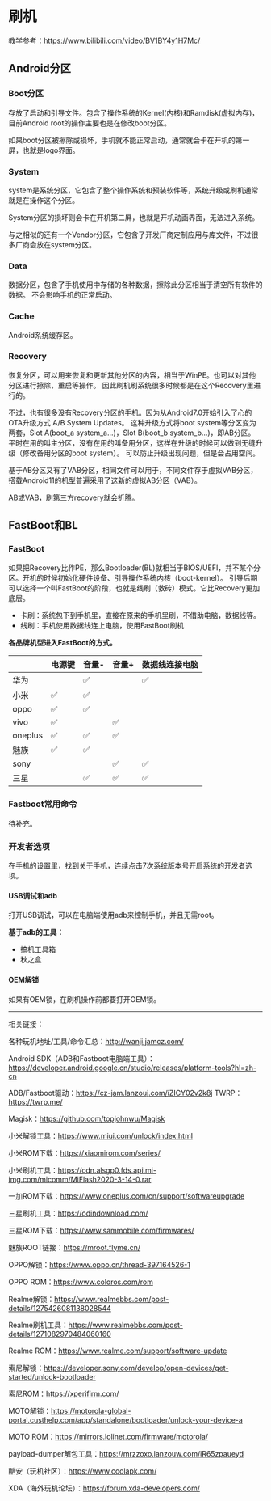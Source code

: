 # 刷机

教学参考：https://www.bilibili.com/video/BV1BY4y1H7Mc/

## Android分区

### Boot分区

存放了启动和引导文件。包含了操作系统的Kernel(内核)和Ramdisk(虚拟内存)，
目前Android root的操作主要也是在修改boot分区。

如果boot分区被擦除或损坏，手机就不能正常启动，通常就会卡在开机的第一屏，也就是logo界面。

### System

system是系统分区，它包含了整个操作系统和预装软件等，系统升级或刷机通常就是在操作这个分区。

System分区的损坏则会卡在开机第二屏，也就是开机动画界面，无法进入系统。

与之相似的还有一个Vendor分区，它包含了开发厂商定制应用与库文件，不过很多厂商会放在system分区。

### Data

数据分区，包含了手机使用中存储的各种数据，擦除此分区相当于清空所有软件的数据。
不会影响手机的正常启动。

### Cache

Android系统缓存区。

### Recovery

恢复分区，可以用来恢复和更新其他分区的内容，相当于WinPE。也可以对其他分区进行擦除，重启等操作。
因此刷机刷系统很多时候都是在这个Recovery里进行的。

不过，也有很多没有Recovery分区的手机。因为从Android7.0开始引入了心的OTA升级方式 A/B System Updates。
这种升级方式将boot system等分区变为两套，Slot A(boot_a system_a...)，Slot B(boot_b system_b...)，即AB分区。
平时在用的叫主分区，没有在用的叫备用分区，这样在升级的时候可以做到无缝升级（修改备用分区的boot system）。
可以防止升级出现问题，但是会占用空间。

基于AB分区又有了VAB分区，相同文件可以用于，不同文件存于虚拟VAB分区，搭载Android11的机型普遍采用了这新的虚拟AB分区（VAB）。

AB或VAB，刷第三方recovery就会折腾。

## FastBoot和BL

### FastBoot

如果把Recovery比作PE，那么Bootloader(BL)就相当于BIOS/UEFI，并不某个分区。开机的时候初始化硬件设备、引导操作系统内核（boot-kernel）。
引导后期可以选择一个叫FastBoot的阶段，也就是线刷（救砖）模式。它比Recovery更加底层。

- 卡刷：系统包下到手机里，直接在原来的手机里刷，不借助电脑，数据线等。
- 线刷：手机使用数据线连上电脑，使用FastBoot刷机

**各品牌机型进入FastBoot的方式。**

|         | 电源键 | 音量- | 音量+ | 数据线连接电脑 |
|---------|-----|-----|-----|---------|
| 华为      |     | ✅   |     | ✅       |
| 小米      | ✅   | ✅   |     |         |
| oppo    | ✅   | ✅   |     |         |
| vivo    | ✅   |     | ✅   |         |
| oneplus | ✅   | ✅   | ✅   |         |
| 魅族      | ✅   | ✅   |     |         |
| sony    |     |     | ✅   | ✅       |
| 三星      |     | ✅   | ✅   | ✅       |

### Fastboot常用命令

待补充。

### 开发者选项

在手机的设置里，找到关于手机，连续点击7次系统版本号开启系统的开发者选项。

#### USB调试和adb

打开USB调试，可以在电脑端使用adb来控制手机，并且无需root。



**基于adb的工具：**

- 搞机工具箱
- 秋之盒

#### OEM解锁

如果有OEM锁，在刷机操作前都要打开OEM锁。


---
相关链接：

各种玩机地址/工具/命令汇总：http://wanji.jamcz.com/

Android SDK（ADB和Fastboot电脑端工具）：https://developer.android.google.cn/studio/releases/platform-tools?hl=zh-cn

ADB/Fastboot驱动：https://cz-jam.lanzouj.com/iZICY02v2k8j
TWRP：https://twrp.me/

Magisk：https://github.com/topjohnwu/Magisk

小米解锁工具：https://www.miui.com/unlock/index.html

小米ROM下载：https://xiaomirom.com/series/

小米刷机工具：https://cdn.alsgp0.fds.api.mi-img.com/micomm/MiFlash2020-3-14-0.rar

一加ROM下载：https://www.oneplus.com/cn/support/softwareupgrade

三星刷机工具：https://odindownload.com/

三星ROM下载：https://www.sammobile.com/firmwares/

魅族ROOT链接：https://mroot.flyme.cn/

OPPO解锁：https://www.oppo.cn/thread-397164526-1

OPPO ROM：https://www.coloros.com/rom

Realme解锁：https://www.realmebbs.com/post-details/1275426081138028544

Realme刷机工具：https://www.realmebbs.com/post-details/1271082970484060160

Realme ROM：https://www.realme.com/support/software-update

索尼解锁：https://developer.sony.com/develop/open-devices/get-started/unlock-bootloader

索尼ROM：https://xperifirm.com/

MOTO解锁：https://motorola-global-portal.custhelp.com/app/standalone/bootloader/unlock-your-device-a

MOTO ROM：https://mirrors.lolinet.com/firmware/motorola/

payload-dumper解包工具：https://mrzzoxo.lanzouw.com/iR65zpaueyd

酷安（玩机社区）：https://www.coolapk.com/

XDA（海外玩机论坛）：https://forum.xda-developers.com/